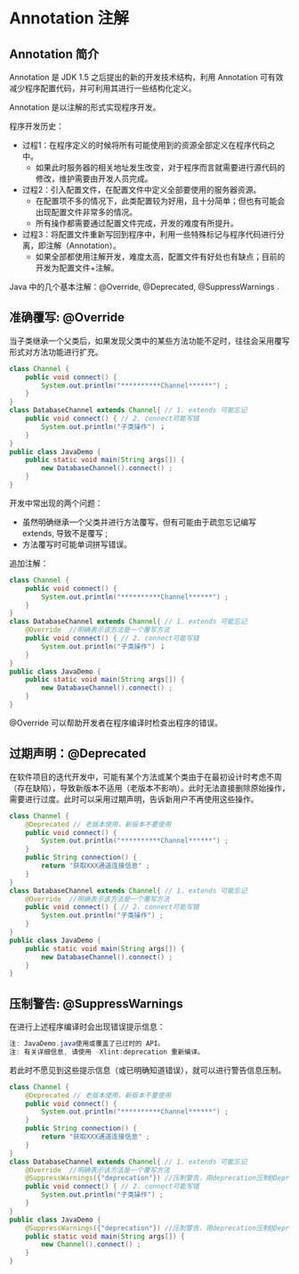 # Annotation 注解

## Annotation 简介

Annotation 是 JDK 1.5 之后提出的新的开发技术结构，利用 Annotation 可有效减少程序配置代码，并可利用其进行一些结构化定义。

Annotation 是以注解的形式实现程序开发。

程序开发历史：

* 过程1：在程序定义的时候将所有可能使用到的资源全部定义在程序代码之中。
	* 如果此时服务器的相关地址发生改变，对于程序而言就需要进行源代码的修改，维护需要由开发人员完成。
* 过程2：引入配置文件，在配置文件中定义全部要使用的服务器资源。
	* 在配置项不多的情况下，此类配置较为好用，且十分简单；但也有可能会出现配置文件非常多的情况。
	* 所有操作都需要通过配置文件完成，开发的难度有所提升。
* 过程3：将配置文件重新写回到程序中，利用一些特殊标记与程序代码进行分离，即注解（Annotation）。
	* 如果全部都使用注解开发，难度太高，配置文件有好处也有缺点；目前的开发为配置文件+注解。

Java 中的几个基本注解：@Override, @Deprecated, @SuppressWarnings .


## 准确覆写: @Override

当子类继承一个父类后，如果发现父类中的某些方法功能不足时，往往会采用覆写形式对方法功能进行扩充。

```java
class Channel {
	public void connect() {
		System.out.println("**********Channel******") ;
	}
}
class DatabaseChannel extends Channel{ // 1. extends 可能忘记
	public void connect() { // 2. connect可能写错
		System.out.println("子类操作") ；
	}
}
public class JavaDemo {
	public static void main(String args[]) {
		new DatabaseChannel().connect() ;
	}
}
```

开发中常出现的两个问题：
* 虽然明确继承一个父类并进行方法覆写，但有可能由于疏忽忘记编写 extends, 导致不是覆写 ;
* 方法覆写时可能单词拼写错误。

追加注解：
```java
class Channel {
	public void connect() {
		System.out.println("**********Channel******") ;
	}
}
class DatabaseChannel extends Channel{ // 1. extends 可能忘记
	@Override  //明确表示该方法是一个覆写方法
	public void connect() { // 2. connect可能写错
		System.out.println("子类操作") ；
	}
}
public class JavaDemo {
	public static void main(String args[]) {
		new DatabaseChannel().connect() ;
	}
}
```
@Override 可以帮助开发者在程序编译时检查出程序的错误。


## 过期声明：@Deprecated

在软件项目的迭代开发中，可能有某个方法或某个类由于在最初设计时考虑不周（存在缺陷），导致新版本不适用（老版本不影响）。此时无法直接删除原始操作，需要进行过度。此时可以采用过期声明，告诉新用户不再使用这些操作。

```java
class Channel {
	@Deprecated // 老版本使用，新版本不要使用
	public void connect() {
		System.out.println("**********Channel******") ;
	}
	public String connection() {
		return "获取XXX通道连接信息" ;
	}
}
class DatabaseChannel extends Channel{ // 1. extends 可能忘记
	@Override  //明确表示该方法是一个覆写方法
	public void connect() { // 2. connect可能写错
		System.out.println("子类操作") ;
	}
}
public class JavaDemo {
	public static void main(String args[]) {
		new DatabaseChannel().connect() ;
	}
}
```

## 压制警告: @SuppressWarnings

在进行上述程序编译时会出现错误提示信息：
```java
注: JavaDemo.java使用或覆盖了已过时的 API。
注: 有关详细信息, 请使用 -Xlint:deprecation 重新编译。
```

若此时不愿见到这些提示信息（或已明确知道错误），就可以进行警告信息压制。

```java
class Channel {
	@Deprecated // 老版本使用，新版本不要使用
	public void connect() {
		System.out.println("**********Channel******") ;
	}
	public String connection() {
		return "获取XXX通道连接信息" ;
	}
}
class DatabaseChannel extends Channel{ // 1. extends 可能忘记
	@Override  //明确表示该方法是一个覆写方法
	@SuppressWarnings({"deprecation"}) //压制警告，用deprecation压制@Deprecated警告
	public void connect() { // 2. connect可能写错
		System.out.println("子类操作") ;
	}
}
public class JavaDemo {
	@SuppressWarnings({"deprecation"}) //压制警告，用deprecation压制@Deprecated警告
	public static void main(String args[]) {
		new Channel().connect() ;
	}
}
```
